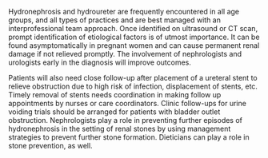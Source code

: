 Hydronephrosis and hydroureter are frequently encountered in all age groups, and all types of practices and are best managed with an interprofessional team approach. Once identified on ultrasound or CT scan, prompt identification of etiological factors is of utmost importance. It can be found asymptomatically in pregnant women and can cause permanent renal damage if not relieved promptly. The involvement of nephrologists and urologists early in the diagnosis will improve outcomes.

Patients will also need close follow-up after placement of a ureteral stent to relieve obstruction due to high risk of infection, displacement of stents, etc. Timely removal of stents needs coordination in making follow up appointments by nurses or care coordinators. Clinic follow-ups for urine voiding trials should be arranged for patients with bladder outlet obstruction. Nephrologists play a role in preventing further episodes of hydronephrosis in the setting of renal stones by using management strategies to prevent further stone formation. Dieticians can play a role in stone prevention, as well.